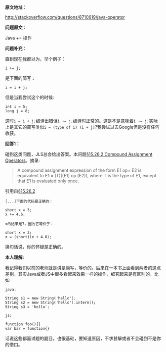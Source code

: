 __原文地址：__

http://stackoverflow.com/questions/8710619/java-operator

__问题原文：__

Java += 操作

__问题补充：__

直到现在我都以为，举个例子：

```
i += j;
```

是下面的简写：

```
i = i + j;
```

但是当我尝试这个的时候:

```
int i = 5;
long j = 8;
```

这时`i = i + j;`编译出错但`i += j;`编译时正常的。这是不是意味着`i += j;`实际上是其它的简写类似`i = (type of i) (i + j)`?我尝试过去Google但是没有任何收获。


__回答1：__

碰到这类问题，JLS总会给出答案。本问题[§15.26.2 Compound Assignment Operators](http://docs.oracle.com/javase/specs/jls/se5.0/html/expressions.html#15.26.2)。摘录:
> A compound assignment expression of the form E1 op= E2 is equivalent to E1 = (T)((E1) op (E2)), where T is the type of E1, except that E1 is evaluated only once.

引用自[§15.26.2](http://docs.oracle.com/javase/specs/jls/se5.0/html/expressions.html#15.26.2)


	[...]下面的代码是正确的：
	
	short x = 3;
	x += 4.6;
	
	x的结果是7，因为它等价于：
	
	short x = 3;
	x = (short)(x + 4.6);

换句话说，你的怀疑是正确的。

**本人理解:**

我记得我们以前的老师就是讲是简写，等价的。后来在一本书上面看到两者的这点差别，其实Java或者JS中很多看起来效果一样的操作，细究起来是有区别的，比如
    
    java:

    String s1 = new String('hello');
    String s2 = new String('hello').intern();
    String s3 = 'hello';

    js:
    
    function foo(){}
    var bar = function{}

话说这些都面试题的题目，也很基础，要知道原因，不求甚解或者不会碰到不是你的借口。